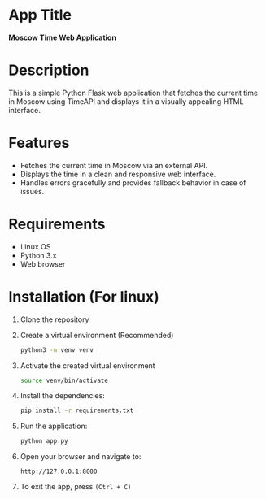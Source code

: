 # App Title
**Moscow Time Web Application**

# Description
This is a simple Python Flask web application that fetches the current time in Moscow using TimeAPI and displays it in a visually appealing HTML interface.

# Features
- Fetches the current time in Moscow via an external API.
- Displays the time in a clean and responsive web interface.
- Handles errors gracefully and provides fallback behavior in case of issues.

# Requirements
- Linux OS
- Python 3.x
- Web browser

# Installation (For linux)

1. Clone the repository

2. Create a virtual environment (Recommended)
   ```bash
   python3 -m venv venv
   ```

3. Activate the created virtual environment
   ```bash
   source venv/bin/activate
   ```

4. Install the dependencies:
   ```bash
   pip install -r requirements.txt
   ```

5. Run the application:
   ```bash
   python app.py
   ```

6. Open your browser and navigate to:
   ```
   http://127.0.0.1:8000
   ```

7. To exit the app, press ```(Ctrl + C)```

